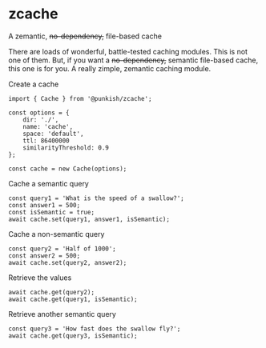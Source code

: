 # zcache

A zemantic, ~~no-dependency,~~ file-based cache

There are loads of wonderful, battle-tested caching modules. This is not one of them. But, if you want a ~~no-dependency,~~ semantic file-based cache, this one is for you. A really zimple, zemantic caching module.

Create a cache

```
import { Cache } from '@punkish/zcache';

const options = {
    dir: './',
    name: 'cache',
    space: 'default',
    ttl: 86400000
    similarityThreshold: 0.9
};

const cache = new Cache(options);
```

Cache a semantic query

```
const query1 = 'What is the speed of a swallow?';
const answer1 = 500;
const isSemantic = true;
await cache.set(query1, answer1, isSemantic);
```

Cache a non-semantic query

```
const query2 = 'Half of 1000';
const answer2 = 500;
await cache.set(query2, answer2);
```

Retrieve the values

```
await cache.get(query2);
await cache.get(query1, isSemantic);
```

Retrieve another semantic query

```
const query3 = 'How fast does the swallow fly?';
await cache.get(query3, isSemantic);
```